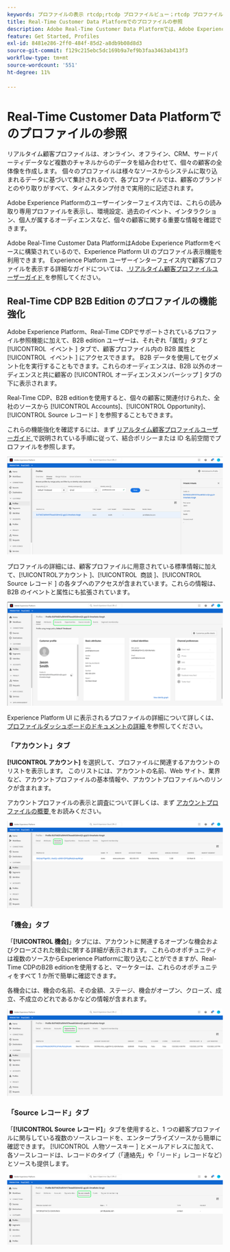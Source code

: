```yaml
---
keywords: プロファイルの表示 rtcdp;rtcdp プロファイルビュー；rtcdp プロファイル
title: Real-Time Customer Data Platformでのプロファイルの参照
description: Adobe Real-Time Customer Data Platformでは、Adobe Experience Platform ユーザーインターフェイスを使用して、リアルタイム顧客プロファイルデータを参照できます。
feature: Get Started, Profiles
exl-id: 8481e286-2ff0-484f-85d2-a8db9b08d8d3
source-git-commit: f129c215ebc5dc169b9a7ef9b3faa3463ab413f3
workflow-type: tm+mt
source-wordcount: '551'
ht-degree: 11%

---
```



# Real-Time Customer Data Platformでのプロファイルの参照

リアルタイム顧客プロファイルは、オンライン、オフライン、CRM、サードパーティデータなど複数のチャネルからのデータを組み合わせて、個々の顧客の全体像を作成します。 個々のプロファイルは様々なソースからシステムに取り込まれるデータに基づいて集計されるので、各プロファイルでは、顧客のブランドとのやり取りがすべて、タイムスタンプ付きで実用的に記述されます。

Adobe Experience Platformのユーザーインターフェイス内では、これらの読み取り専用プロファイルを表示し、環境設定、過去のイベント、インタラクション、個人が属するオーディエンスなど、個々の顧客に関する重要な情報を確認できます。

Adobe Real-Time Customer Data PlatformはAdobe Experience Platformをベースに構築されているので、Experience Platform UI のプロファイル表示機能を利用できます。 Experience Platform ユーザーインターフェイス内で顧客プロファイルを表示する詳細なガイドについては、[ リアルタイム顧客プロファイルユーザーガイド ](../../profile/ui/user-guide.md) を参照してください。

## Real-Time CDP B2B Edition のプロファイルの機能強化

Adobe Experience Platform、Real-Time CDPでサポートされているプロファイル参照機能に加えて、B2B edition ユーザーは、それぞれ「属性」タブと [!UICONTROL &#x200B; イベント &#x200B;] タブで、顧客プロファイル内の B2B 属性と [!UICONTROL &#x200B; イベント &#x200B;] にアクセスできます。 B2B データを使用してセグメント化を実行することもできます。これらのオーディエンスは、B2B 以外のオーディエンスと共に顧客の [!UICONTROL &#x200B; オーディエンスメンバーシップ &#x200B;] タブの下に表示されます。

Real-Time CDP、B2B editionを使用すると、個々の顧客に関連付けられた、全社のソースから [!UICONTROL Accounts]、[!UICONTROL Opportunity]、[!UICONTROL Source レコード &#x200B;] を参照することもできます。

これらの機能強化を確認するには、まず [ リアルタイム顧客プロファイルユーザーガイド ](../../profile/ui/user-guide.md) で説明されている手順に従って、結合ポリシーまたは ID 名前空間でプロファイルを参照します。

![](images/b2b-browse-profile.png)

プロファイルの詳細には、顧客プロファイルに用意されている標準情報に加えて、[!UICONTROL &#x200B; アカウント &#x200B;]、[!UICONTROL &#x200B; 商談 &#x200B;]、[!UICONTROL Source レコード &#x200B;] の各タブへのアクセスが含まれています。これらの情報は、B2B のイベントと属性にも拡張されています。

![](images/b2b-profile-detail.png)

Experience Platform UI に表示されるプロファイルの詳細について詳しくは、[ プロファイルダッシュボードのドキュメントの詳細 ](../../dashboards/guides/profiles.md#browse-profiles) を参照してください。

### 「アカウント」タブ

**[!UICONTROL アカウント]** を選択して、プロファイルに関連するアカウントのリストを表示します。 このリストには、アカウントの名前、Web サイト、業界など、アカウントプロファイルの基本情報や、アカウントプロファイルへのリンクが含まれます。

アカウントプロファイルの表示と調査について詳しくは、まず [ アカウントプロファイルの概要 ](../accounts/account-profile-overview.md) をお読みください。

![](images/b2b-profile-accounts.png)

### 「機会」タブ

「**[!UICONTROL 機会]**」タブには、アカウントに関連するオープンな機会およびクローズされた機会に関する詳細が表示されます。 これらのオポチュニティは複数のソースからExperience Platformに取り込むことができますが、Real-Time CDPのB2B editionを使用すると、マーケターは、これらのオポチュニティをすべて 1 か所で簡単に確認できます。

各機会には、機会の名前、その金額、ステージ、機会がオープン、クローズ、成立、不成立のどれであるかなどの情報が含まれます。

![](images/b2b-profile-opportunities.png)

### 「Source レコード」タブ

「**[!UICONTROL Source レコード]**」タブを使用すると、1 つの顧客プロファイルに関与している複数のソースレコードを、エンタープライズソースから簡単に確認できます。 [!UICONTROL &#x200B; 人物ソースキー &#x200B;] とメールアドレスに加えて、各ソースレコードは、レコードのタイプ（「連絡先」や「リード」レコードなど）とソースも提供します。

![](images/b2b-profile-source-records.png)
